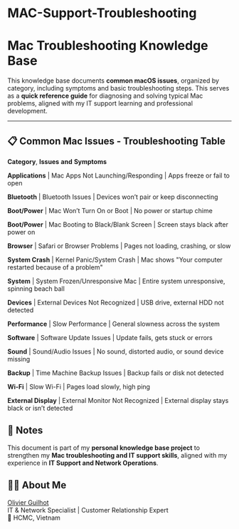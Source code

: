 # MAC-Support-Troubleshooting

# Mac Troubleshooting Knowledge Base

This knowledge base documents **common macOS issues**, organized by category, including symptoms and basic troubleshooting steps. This serves as a **quick reference guide** for diagnosing and solving typical Mac problems, aligned with my IT support learning and professional development.

---

## 📋 Common Mac Issues - Troubleshooting Table

**Category**, **Issues** **and** **Symptoms**  

**Applications**          | Mac Apps Not Launching/Responding          | Apps freeze or fail to open  

**Bluetooth**             | Bluetooth Issues                           | Devices won’t pair or keep disconnecting 

**Boot/Power**            | Mac Won’t Turn On or Boot                  | No power or startup chime 

**Boot/Power**            | Mac Booting to Black/Blank Screen          | Screen stays black after power on 

**Browser**               | Safari or Browser Problems                 | Pages not loading, crashing, or slow 

**System Crash**          | Kernel Panic/System Crash                  | Mac shows "Your computer restarted because of a problem" 

**System**                | System Frozen/Unresponsive Mac             | Entire system unresponsive, spinning beach ball

**Devices**               | External Devices Not Recognized            | USB drive, external HDD not detected 

**Performance**           | Slow Performance                           | General slowness across the system

**Software**              | Software Update Issues                     | Update fails, gets stuck or errors 

**Sound**                 | Sound/Audio Issues                         | No sound, distorted audio, or sound device missing 

**Backup**                | Time Machine Backup Issues                 | Backup fails or disk not detected

**Wi-Fi**                 | Slow Wi-Fi                                 | Pages load slowly, high ping

**External Display**      | External Monitor Not Recognized            | External display stays black or isn’t detected


## 🔧 Notes
This document is part of my **personal knowledge base project** to strengthen my **Mac troubleshooting and IT support skills**, aligned with my experience in **IT Support and Network Operations**.

## 👨‍💻 About Me
[Olivier Guilhot](https://www.linkedin.com/in/perea-guilhot-oliver)  
IT & Network Specialist | Customer Relationship Expert  
📍 HCMC, Vietnam
